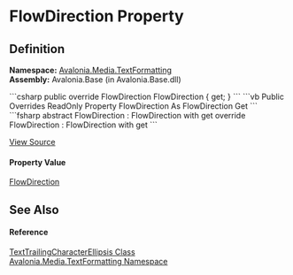# FlowDirection Property




## Definition
**Namespace:** <a href="N_Avalonia_Media_TextFormatting">Avalonia.Media.TextFormatting</a>  
**Assembly:** Avalonia.Base (in Avalonia.Base.dll)

<Tabs groupId="api-code-preview">
<TabItem value="csharp" label="C#">
```csharp
public override FlowDirection FlowDirection { get; }
```
</TabItem>
<TabItem value="vb" label="VB">
```vb
Public Overrides ReadOnly Property FlowDirection As FlowDirection
	Get
```
</TabItem>
<TabItem value="fsharp" label="F#">
```fsharp
abstract FlowDirection : FlowDirection with get
override FlowDirection : FlowDirection with get
```
</TabItem>
</Tabs>



<a href="https://github.com/AvaloniaUI/Avalonia/tree/master/src/Avalonia.Base/Media/TextFormatting/TextTrailingCharacterEllipsis.cs#L30" title="View the source code">View Source</a>



#### Property Value
<a href="T_Avalonia_Media_FlowDirection">FlowDirection</a>

## See Also


#### Reference
<a href="T_Avalonia_Media_TextFormatting_TextTrailingCharacterEllipsis">TextTrailingCharacterEllipsis Class</a>  
<a href="N_Avalonia_Media_TextFormatting">Avalonia.Media.TextFormatting Namespace</a>  

